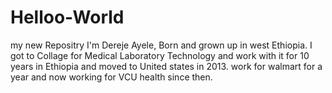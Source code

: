 # Helloo-World
my new Repositry
I'm Dereje Ayele, Born and grown up in west Ethiopia. I got to Collage for Medical Laboratory Technology and work with it for 10 years in Ethiopia and moved to United states in 2013. work for walmart for a year and now working for VCU health since then. 
